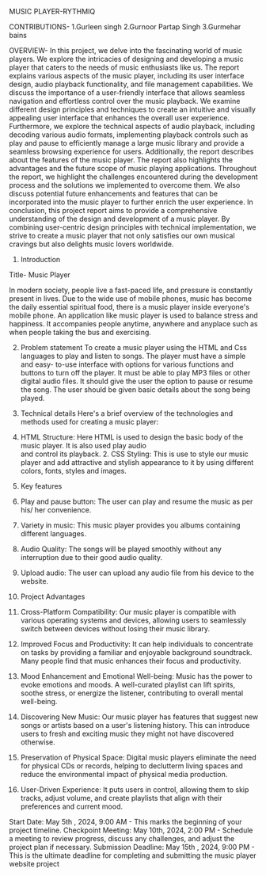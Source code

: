 MUSIC PLAYER-RYTHMIQ

CONTRIBUTIONS-
1.Gurleen singh
2.Gurnoor Partap Singh
3.Gurmehar bains

OVERVIEW-
In this project, we delve  into the fascinating world of music players. We explore the intricacies of designing and developing a music player that caters to the needs of music enthusiasts like us. The report explains various aspects of the music player, including its user interface design, audio playback functionality, and file management capabilities. We discuss the importance of a user-friendly interface that allows seamless navigation and effortless control over the music playback. We examine different design principles and techniques to create an intuitive and visually appealing user interface that enhances the overall user experience. Furthermore, we explore the technical aspects of audio playback, including decoding various audio formats, implementing playback controls such as play and pause to efficiently manage a large music library and provide a seamless browsing experience for users. Additionally, the report describes about the features
of the music player. The report also highlights the advantages and the future scope of music
playing applications. Throughout the report, we highlight the challenges encountered during the development process and the solutions we implemented to overcome them. We also discuss potential future enhancements and features that can be incorporated into the music player to further enrich the user experience. In conclusion, this project report aims to provide a comprehensive understanding of the design and development of a music player. By combining user-centric design principles with technical implementation, we strive to create a music player that not only satisfies our own musical cravings but also delights music lovers worldwide.

1. Introduction

Title- Music Player

In modern society, people live a fast-paced life, and pressure is constantly present in lives. 
Due to the wide use of mobile phones, music has become the daily essential spiritual food,
there is a music player inside everyone's mobile phone. An application like music player is 
used to balance stress and happiness. It accompanies people anytime, anywhere and anyplace such as when people taking the bus and exercising.

2. Problem statement
To create a music player using the HTML and Css languages to play and listen to songs. The player must have a simple and easy- to-use interface with options for various functions and buttons to turn off the player. It must be able to play MP3 files or other digital audio files.  It should give the user the option to pause or resume the song. The user should be given basic details about the song being played.

3. Technical details
Here's a brief overview of the technologies and methods used for creating a music player:
1.	HTML Structure:
      Here HTML is used to design the basic body of the music player. It is also used play audio   
      and control its playback.
       2.  CSS Styling: 
      This is use to style our music player and add attractive and stylish appearance to it by using
       different colors, fonts, styles and images.

4. Key features
  1. Play and pause button:
  The user can play and resume the music as per his/ her convenience.
  2. Variety in music:
  This music player provides you albums containing different languages.  
  3. Audio Quality:
  The songs will be played smoothly without any interruption due to their good audio quality.
 4. Upload audio:
 The user can upload any audio file from his device to the website.

5. Project Advantages
1. Cross-Platform Compatibility:
Our music player is compatible with various operating systems and devices, allowing users to seamlessly switch between devices without losing their music library.
2. Improved Focus and Productivity:
It can help individuals to concentrate on tasks by providing a familiar and enjoyable background soundtrack. Many people find that music enhances their focus and productivity.
3. Mood Enhancement and Emotional Well-being:
Music has the power to evoke emotions and moods. A well-curated playlist can lift spirits, soothe stress, or energize the listener, contributing to overall mental well-being.
4. Discovering New Music:
Our music player has features that suggest new songs or artists based on a user's listening history. This can introduce users to fresh and exciting music they might not have discovered otherwise.
5. Preservation of Physical Space:
Digital music players eliminate the need for physical CDs or records, helping to declutterm living spaces and reduce the environmental impact of physical media production.
6. User-Driven Experience:
It puts users in control, allowing them to skip tracks, adjust volume, and create playlists that align with their preferences and current mood.

Start Date:  May 5th , 2024, 9:00 AM - This marks the beginning of your project timeline.
Checkpoint Meeting: May 10th, 2024, 2:00 PM - Schedule a meeting to review progress, discuss any challenges, and adjust the project plan if necessary.
Submission Deadline: May 15th , 2024, 9:00 PM - This is the ultimate deadline for completing and submitting the music player website project
